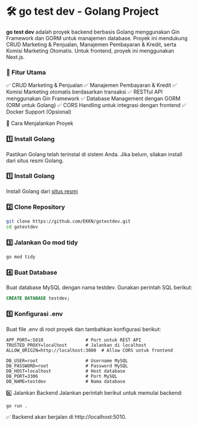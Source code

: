 # 🛠 go test dev - Golang Project


**go test dev** adalah proyek backend berbasis Golang menggunakan Gin Framework dan GORM untuk manajemen database. Proyek ini mendukung CRUD Marketing & Penjualan, Manajemen Pembayaran & Kredit, serta Komisi Marketing Otomatis.
Untuk frontend, proyek ini menggunakan Next.js.

### 📌 Fitur Utama
✅ CRUD Marketing & Penjualan
✅ Manajemen Pembayaran & Kredit
✅ Komisi Marketing otomatis berdasarkan transaksi
✅ RESTful API menggunakan Gin Framework
✅ Database Management dengan GORM (ORM untuk Golang)
✅ CORS Handling untuk integrasi dengan frontend
✅ Docker Support (Opsional)

🚀 Cara Menjalankan Proyek
### 1️⃣ Install Golang
Pastikan Golang telah terinstal di sistem Anda.
Jika belum, silakan install dari situs resmi Golang.

### 1️⃣ Install Golang
Install Golang dari [situs resmi](https://go.dev/doc/install)

### 2️⃣ Clone Repository
```bash
git clone https://github.com/EKKN/gotestdev.git
cd gotestdev
```


### 3️⃣ Jalankan Go mod tidy
```bash
go mod tidy
```


### 4️⃣ Buat Database
Buat database MySQL dengan nama testdev.
Gunakan perintah SQL berikut:
```sql
CREATE DATABASE testdev;
```


### 5️⃣ Konfigurasi .env
Buat file .env di root proyek dan tambahkan konfigurasi berikut:
```env
APP_PORT=:5010                # Port untuk REST API
TRUSTED_PROXY=localhost       # Jalankan di localhost
ALLOW_ORIGIN=http://localhost:3000  # Allow CORS untuk frontend

DB_USER=root                  # Username MySQL
DB_PASSWORD=root              # Password MySQL
DB_HOST=localhost             # Host database
DB_PORT=3306                  # Port MySQL
DB_NAME=testdev               # Nama database
```


6️⃣ Jalankan Backend
Jalankan perintah berikut untuk memulai backend:
```sh
go run .
```
✅ Backend akan berjalan di http://localhost:5010.